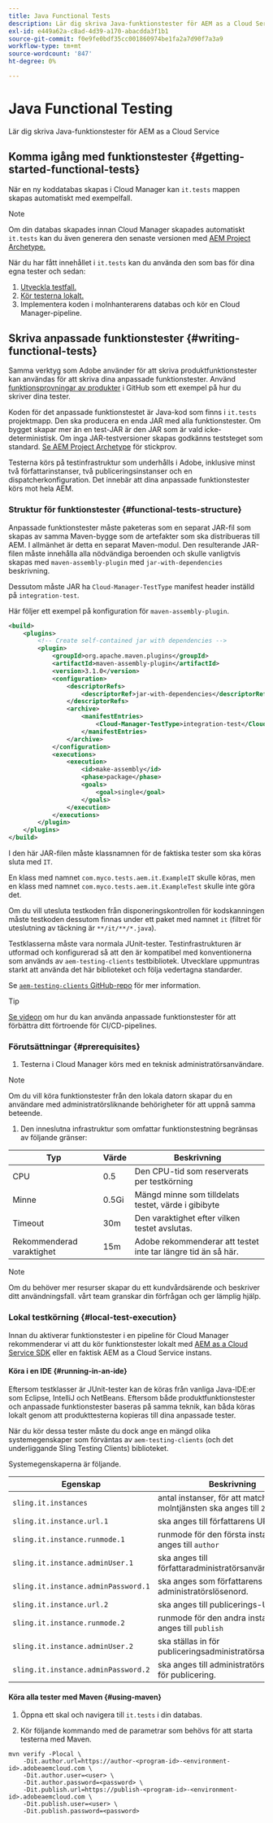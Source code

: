 ```yaml
---
title: Java Functional Tests
description: Lär dig skriva Java-funktionstester för AEM as a Cloud Service
exl-id: e449a62a-c8ad-4d39-a170-abacdda3f1b1
source-git-commit: f0e9fe0bdf35cc001860974be1fa2a7d90f7a3a9
workflow-type: tm+mt
source-wordcount: '847'
ht-degree: 0%

---
```


# Java Functional Testing

Lär dig skriva Java-funktionstester för AEM as a Cloud Service

## Komma igång med funktionstester {#getting-started-functional-tests}

När en ny koddatabas skapas i Cloud Manager kan `it.tests` mappen skapas automatiskt med exempelfall.

>[!NOTE]
>
>Om din databas skapades innan Cloud Manager skapades automatiskt `it.tests` kan du även generera den senaste versionen med [AEM Project Archetype.](https://github.com/adobe/aem-project-archetype/tree/master/src/main/archetype/it.tests)

När du har fått innehållet i `it.tests` kan du använda den som bas för dina egna tester och sedan:

1. [Utveckla testfall.](#writing-functional-tests)
1. [Kör testerna lokalt.](#local-test-execution)
1. Implementera koden i molnhanterarens databas och kör en Cloud Manager-pipeline.

## Skriva anpassade funktionstester {#writing-functional-tests}

Samma verktyg som Adobe använder för att skriva produktfunktionstester kan användas för att skriva dina anpassade funktionstester. Använd [funktionsprovningar av produkter](https://github.com/adobe/aem-test-samples/tree/aem-cloud/smoke) i GitHub som ett exempel på hur du skriver dina tester.

Koden för det anpassade funktionstestet är Java-kod som finns i `it.tests` projektmapp. Den ska producera en enda JAR med alla funktionstester. Om bygget skapar mer än en test-JAR är den JAR som är vald icke-deterministisk. Om inga JAR-testversioner skapas godkänns teststeget som standard. [Se AEM Project Archetype](https://github.com/adobe/aem-project-archetype/tree/develop/src/main/archetype/it.tests) för stickprov.

Testerna körs på testinfrastruktur som underhålls i Adobe, inklusive minst två författarinstanser, två publiceringsinstanser och en dispatcherkonfiguration. Det innebär att dina anpassade funktionstester körs mot hela AEM.

### Struktur för funktionstester {#functional-tests-structure}

Anpassade funktionstester måste paketeras som en separat JAR-fil som skapas av samma Maven-bygge som de artefakter som ska distribueras till AEM. I allmänhet är detta en separat Maven-modul. Den resulterande JAR-filen måste innehålla alla nödvändiga beroenden och skulle vanligtvis skapas med `maven-assembly-plugin` med `jar-with-dependencies` beskrivning.

Dessutom måste JAR ha `Cloud-Manager-TestType` manifest header inställd på `integration-test`.

Här följer ett exempel på konfiguration för `maven-assembly-plugin`.

```XML
<build>
    <plugins>
        <!-- Create self-contained jar with dependencies -->
        <plugin>
            <groupId>org.apache.maven.plugins</groupId>
            <artifactId>maven-assembly-plugin</artifactId>
            <version>3.1.0</version>
            <configuration>
                <descriptorRefs>
                    <descriptorRef>jar-with-dependencies</descriptorRef>
                </descriptorRefs>
                <archive>
                    <manifestEntries>
                        <Cloud-Manager-TestType>integration-test</Cloud-Manager-TestType>
                    </manifestEntries>
                </archive>
            </configuration>
            <executions>
                <execution>
                    <id>make-assembly</id>
                    <phase>package</phase>
                    <goals>
                        <goal>single</goal>
                    </goals>
                </execution>
            </executions>
        </plugin>
    </plugins>
</build>
```

I den här JAR-filen måste klassnamnen för de faktiska tester som ska köras sluta med `IT`.

En klass med namnet `com.myco.tests.aem.it.ExampleIT` skulle köras, men en klass med namnet `com.myco.tests.aem.it.ExampleTest` skulle inte göra det.

Om du vill utesluta testkoden från disponeringskontrollen för kodskanningen måste testkoden dessutom finnas under ett paket med namnet `it` (filtret för uteslutning av täckning är `**/it/**/*.java`).

Testklasserna måste vara normala JUnit-tester. Testinfrastrukturen är utformad och konfigurerad så att den är kompatibel med konventionerna som används av `aem-testing-clients` testbibliotek. Utvecklare uppmuntras starkt att använda det här biblioteket och följa vedertagna standarder.

Se [`aem-testing-clients` GitHub-repo](https://github.com/adobe/aem-testing-clients) för mer information.

>[!TIP]
>
>[Se videon](https://www.youtube.com/watch?v=yJX6r3xRLHU) om hur du kan använda anpassade funktionstester för att förbättra ditt förtroende för CI/CD-pipelines.

### Förutsättningar {#prerequisites}

1. Testerna i Cloud Manager körs med en teknisk administratörsanvändare.

>[!NOTE]
>
>Om du vill köra funktionstester från den lokala datorn skapar du en användare med administratörsliknande behörigheter för att uppnå samma beteende.

1. Den inneslutna infrastruktur som omfattar funktionstestning begränsas av följande gränser:


| Typ | Värde | Beskrivning |
|----------------------|-------|--------------------------------------------------------------------|
| CPU | 0.5 | Den CPU-tid som reserverats per testkörning |
| Minne | 0.5Gi | Mängd minne som tilldelats testet, värde i gibibyte |
| Timeout | 30m | Den varaktighet efter vilken testet avslutas. |
| Rekommenderad varaktighet | 15m | Adobe rekommenderar att testet inte tar längre tid än så här. |

>[!NOTE]
>
> Om du behöver mer resurser skapar du ett kundvårdsärende och beskriver ditt användningsfall. vårt team granskar din förfrågan och ger lämplig hjälp.


### Lokal testkörning {#local-test-execution}

Innan du aktiverar funktionstester i en pipeline för Cloud Manager rekommenderar vi att du kör funktionstester lokalt med [AEM as a Cloud Service SDK](/help/implementing/developing/introduction/aem-as-a-cloud-service-sdk.md) eller en faktisk AEM as a Cloud Service instans.

#### Köra i en IDE {#running-in-an-ide}

Eftersom testklasser är JUnit-tester kan de köras från vanliga Java-IDE:er som Eclipse, IntelliJ och NetBeans. Eftersom både produktfunktionstester och anpassade funktionstester baseras på samma teknik, kan båda köras lokalt genom att produkttesterna kopieras till dina anpassade tester.

När du kör dessa tester måste du dock ange en mängd olika systemegenskaper som förväntas av `aem-testing-clients` (och det underliggande Sling Testing Clients) biblioteket.

Systemegenskaperna är följande.

| Egenskap | Beskrivning | Exempel |
|-------------------------------------|------------------------------------------------------------------|-------------------------|
| `sling.it.instances` | antal instanser, för att matcha molntjänsten ska anges till `2` | `2` |
| `sling.it.instance.url.1` | ska anges till författarens URL | `http://localhost:4502` |
| `sling.it.instance.runmode.1` | runmode för den första instansen, ska anges till `author` | `author` |
| `sling.it.instance.adminUser.1` | ska anges till författaradministratörsanvändaren. | `admin` |
| `sling.it.instance.adminPassword.1` | ska anges som författarens administratörslösenord. |                         |
| `sling.it.instance.url.2` | ska anges till publicerings-URL:en | `http://localhost:4503` |
| `sling.it.instance.runmode.2` | runmode för den andra instansen, ska anges till `publish` | `publish` |
| `sling.it.instance.adminUser.2` | ska ställas in för publiceringsadministratörsanvändaren. | `admin` |
| `sling.it.instance.adminPassword.2` | ska anges till administratörslösenordet för publicering. |                         |



#### Köra alla tester med Maven {#using-maven}

1. Öppna ett skal och navigera till `it.tests` i din databas.

1. Kör följande kommando med de parametrar som behövs för att starta testerna med Maven.

```shell
mvn verify -Plocal \
    -Dit.author.url=https://author-<program-id>-<environment-id>.adobeaemcloud.com \
    -Dit.author.user=<user> \
    -Dit.author.password=<password> \
    -Dit.publish.url=https://publish-<program-id>-<environment-id>.adobeaemcloud.com \
    -Dit.publish.user=<user> \
    -Dit.publish.password=<password>
```
